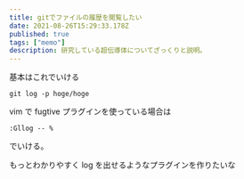 ```yaml
---
title: gitでファイルの履歴を閲覧したい
date: 2021-08-26T15:29:33.178Z
published: true
tags: ["memo"]
description: 研究している超伝導体についてざっくりと説明。
---
```


基本はこれでいける

```shell
git log -p hoge/hoge
```

vim で fugtive プラグインを使っている場合は

```shell
:Gllog -- %
```

でいける。

もっとわかりやすく log を出せるようなプラグインを作りたいな
